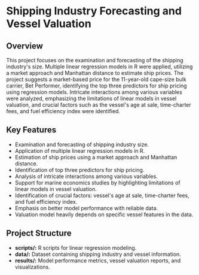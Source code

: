 # Shipping Industry Forecasting and Vessel Valuation

## Overview

This project focuses on the examination and forecasting of the shipping industry's size. Multiple linear regression models in R were applied, utilizing a market approach and Manhattan distance to estimate ship prices. The project suggests a market-based price for the 11-year-old cape-size bulk carrier, Bet Performer, identifying the top three predictors for ship pricing using regression models. Intricate interactions among various variables were analyzed, emphasizing the limitations of linear models in vessel valuation, and crucial factors such as the vessel's age at sale, time-charter fees, and fuel efficiency index were identified.

## Key Features

- Examination and forecasting of shipping industry size.
- Application of multiple linear regression models in R.
- Estimation of ship prices using a market approach and Manhattan distance.
- Identification of top three predictors for ship pricing.
- Analysis of intricate interactions among various variables.
- Support for marine economics studies by highlighting limitations of linear models in vessel valuation.
- Identification of crucial factors: vessel's age at sale, time-charter fees, and fuel efficiency index.
- Emphasis on better model performance with reliable data.
- Valuation model heavily depends on specific vessel features in the data.

## Project Structure

- **scripts/:** R scripts for linear regression modeling.
- **data/:** Dataset containing shipping industry and vessel information.
- **results/:** Model performance metrics, vessel valuation reports, and visualizations.

